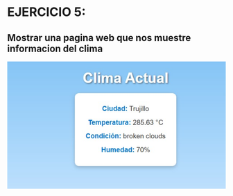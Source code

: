 # EJERCICIO 5:
## Mostrar una pagina web que nos muestre informacion del clima

![](https://github.com/DiegoX945/DOC-Tecnica/blob/main/Imagenes/index12.jpg)
